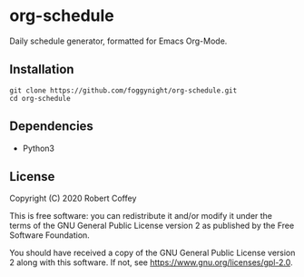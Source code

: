 # org-schedule

Daily schedule generator, formatted for Emacs Org-Mode.

## Installation

```
git clone https://github.com/foggynight/org-schedule.git
cd org-schedule
```

## Dependencies

- Python3

## License

Copyright (C) 2020 Robert Coffey

This is free software: you can redistribute it and/or modify it under the terms
of the GNU General Public License version 2 as published by the Free Software
Foundation.

You should have received a copy of the GNU General Public License version 2
along with this software. If not, see <https://www.gnu.org/licenses/gpl-2.0>.
